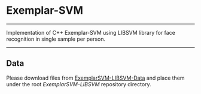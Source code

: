 # Exemplar-SVM

---

Implementation of C++ Exemplar-SVM using LIBSVM library for face recognition in single sample per person.

---

## Data

Please download files from [ExemplarSVM-LIBSVM-Data](https://bitbucket.org/KenjiKyo/exemplarsvm-libsvm-data) and place them under the root *ExemplarSVM-LIBSVM* repository directory.